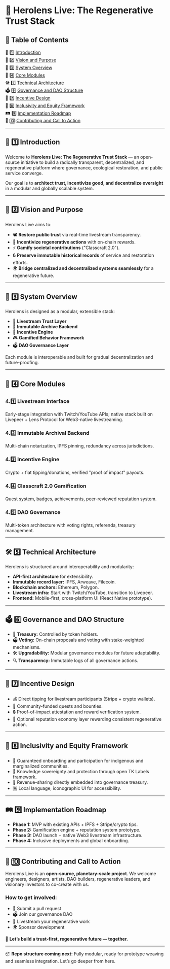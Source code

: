 # 🌿 Herolens Live: The Regenerative Trust Stack

## 📜 Table of Contents

📝 1️⃣ [Introduction](https://github.com/TheRickyFoster/planetary-restoration-archive/tree/main/innovations/intergenerational/HeroLens#📝-1️⃣-introduction)  
🌟 2️⃣ [Vision and Purpose](https://github.com/TheRickyFoster/planetary-restoration-archive/tree/main/innovations/intergenerational/HeroLens#🌟-2️⃣-vision-and-purpose)  
🧩 3️⃣ [System Overview](https://github.com/TheRickyFoster/planetary-restoration-archive/tree/main/innovations/intergenerational/HeroLens#🧩-3️⃣-system-overview)  
🧱 4️⃣ [Core Modules](https://github.com/TheRickyFoster/planetary-restoration-archive/tree/main/innovations/intergenerational/HeroLens#🧱-4️⃣-core-modules)  
🛠️ 5️⃣ [Technical Architecture](https://github.com/TheRickyFoster/planetary-restoration-archive/tree/main/innovations/intergenerational/HeroLens#🛠️-5️⃣-technical-architecture)  
🗳️ 6️⃣ [Governance and DAO Structure](https://github.com/TheRickyFoster/planetary-restoration-archive/tree/main/innovations/intergenerational/HeroLens#🗳️-6️⃣-governance-and-dao-structure)  
💸 7️⃣ [Incentive Design](https://github.com/TheRickyFoster/planetary-restoration-archive/tree/main/innovations/intergenerational/HeroLens#💸-7️⃣-incentive-design)  
🤝 8️⃣ [Inclusivity and Equity Framework](https://github.com/TheRickyFoster/planetary-restoration-archive/tree/main/innovations/intergenerational/HeroLens#🤝-8️⃣-inclusivity-and-equity-framework)  
🛤️ 9️⃣ [Implementation Roadmap](https://github.com/TheRickyFoster/planetary-restoration-archive/tree/main/innovations/intergenerational/HeroLens#🛤️-9️⃣-implementation-roadmap)  
🚀 🔟 [Contributing and Call to Action](https://github.com/TheRickyFoster/planetary-restoration-archive/tree/main/innovations/intergenerational/HeroLens#🚀-🔟-contributing-and-call-to-action)

---

## 📝 1️⃣ Introduction

Welcome to **Herolens Live: The Regenerative Trust Stack** — an open-source initiative to build a radically transparent, decentralized, and regenerative platform where governance, ecological restoration, and public service converge.

Our goal is to **architect trust, incentivize good, and decentralize oversight** in a modular and globally scalable system.

---

## 🌟 2️⃣ Vision and Purpose

Herolens Live aims to:
- 🕊️ **Restore public trust** via real-time livestream transparency.
- 🌱 **Incentivize regenerative actions** with on-chain rewards.
- ⚡ **Gamify societal contributions** ("Classcraft 2.0").
- 🔒 **Preserve immutable historical records** of service and restoration efforts.
- 🌍 **Bridge centralized and decentralized systems seamlessly** for a regenerative future.

---

## 🧩 3️⃣ System Overview

Herolens is designed as a modular, extensible stack:
- 🔴 **Livestream Trust Layer**
- 🔐 **Immutable Archive Backend**
- 💸 **Incentive Engine**
- 🎮 **Gamified Behavior Framework**
- 🗳️ **DAO Governance Layer**

Each module is interoperable and built for gradual decentralization and future-proofing.

---

## 🧱 4️⃣ Core Modules

### 4.1️⃣ Livestream Interface
Early-stage integration with Twitch/YouTube APIs; native stack built on Livepeer + Lens Protocol for Web3-native livestreaming.

### 4.2️⃣ Immutable Archival Backend
Multi-chain notarization, IPFS pinning, redundancy across jurisdictions.

### 4.3️⃣ Incentive Engine
Crypto + fiat tipping/donations, verified "proof of impact" payouts.

### 4.4️⃣ Classcraft 2.0 Gamification
Quest system, badges, achievements, peer-reviewed reputation system.

### 4.5️⃣ DAO Governance
Multi-token architecture with voting rights, referenda, treasury management.

---

## 🛠️ 5️⃣ Technical Architecture

Herolens is structured around interoperability and modularity:
- **API-first architecture** for extensibility.
- **Immutable record layer:** IPFS, Arweave, Filecoin.
- **Blockchain anchors:** Ethereum, Polygon.
- **Livestream infra:** Start with Twitch/YouTube, transition to Livepeer.
- **Frontend:** Mobile-first, cross-platform UI (React Native prototype).

---

## 🗳️ 6️⃣ Governance and DAO Structure

- 🏦 **Treasury:** Controlled by token holders.
- 🗳️ **Voting:** On-chain proposals and voting with stake-weighted mechanisms.
- 🛠️ **Upgradability:** Modular governance modules for future adaptability.
- 🔍 **Transparency:** Immutable logs of all governance actions.

---

## 💸 7️⃣ Incentive Design

- 💰 Direct tipping for livestream participants (Stripe + crypto wallets).
- 🎯 Community-funded quests and bounties.
- 🔒 Proof-of-impact attestation and reward verification system.
- 🌟 Optional reputation economy layer rewarding consistent regenerative action.

---

## 🤝 8️⃣ Inclusivity and Equity Framework

- 🤝 Guaranteed onboarding and participation for indigenous and marginalized communities.
- 🧭 Knowledge sovereignty and protection through open TK Labels framework.
- 🔗 Revenue-sharing directly embedded into governance treasury.
- 🈚 Local language, iconographic UI for accessibility.

---

## 🛤️ 9️⃣ Implementation Roadmap

- **Phase 1:** MVP with existing APIs + IPFS + Stripe/crypto tips.
- **Phase 2:** Gamification engine + reputation system prototype.
- **Phase 3:** DAO launch + native Web3 livestream infrastructure.
- **Phase 4:** Inclusive deployments and global onboarding.

---

## 🚀 🔟 Contributing and Call to Action

Herolens Live is an **open-source, planetary-scale project**. We welcome engineers, designers, artists, DAO builders, regenerative leaders, and visionary investors to co-create with us.

### How to get involved:
- 🚀 Submit a pull request
- 🗳️ Join our governance DAO
- 🎥 Livestream your regenerative work
- 🌍 Sponsor development

🌿 **Let’s build a trust-first, regenerative future — together.**

---

📦 **Repo structure coming next:** Fully modular, ready for prototype weaving and seamless integration. Let’s go deeper from here.
